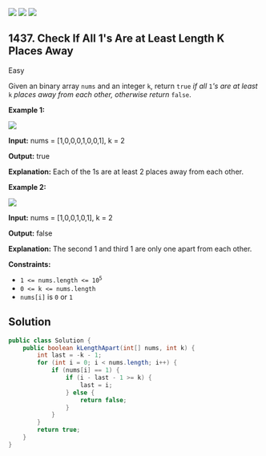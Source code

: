 [![](https://img.shields.io/github/stars/javadev/LeetCode-in-Java?label=Stars&style=flat-square)](https://github.com/javadev/LeetCode-in-Java)
[![](https://img.shields.io/github/forks/javadev/LeetCode-in-Java?label=Fork%20me%20on%20GitHub%20&style=flat-square)](https://github.com/javadev/LeetCode-in-Java/fork)
[![](https://img.shields.io/badge/-LeetCode%20in%20Kotlin-blue?style=flat-square)](https://github.com/javadev/LeetCode-in-Kotlin)

## 1437\. Check If All 1's Are at Least Length K Places Away

Easy

Given an binary array `nums` and an integer `k`, return `true` _if all_ `1`_'s are at least_ `k` _places away from each other, otherwise return_ `false`.

**Example 1:**

![](https://assets.leetcode.com/uploads/2020/04/15/sample_1_1791.png)

**Input:** nums = [1,0,0,0,1,0,0,1], k = 2

**Output:** true

**Explanation:** Each of the 1s are at least 2 places away from each other.

**Example 2:**

![](https://assets.leetcode.com/uploads/2020/04/15/sample_2_1791.png)

**Input:** nums = [1,0,0,1,0,1], k = 2

**Output:** false

**Explanation:** The second 1 and third 1 are only one apart from each other.

**Constraints:**

*   <code>1 <= nums.length <= 10<sup>5</sup></code>
*   `0 <= k <= nums.length`
*   `nums[i]` is `0` or `1`

## Solution

```java
public class Solution {
    public boolean kLengthApart(int[] nums, int k) {
        int last = -k - 1;
        for (int i = 0; i < nums.length; i++) {
            if (nums[i] == 1) {
                if (i - last - 1 >= k) {
                    last = i;
                } else {
                    return false;
                }
            }
        }
        return true;
    }
}
```